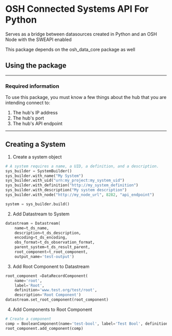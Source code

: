 # OSH Connected Systems API For Python
Serves as a bridge between datasources created in Python and an OSH Node with the SWEAPI enabled

This package depends on the osh_data_core package as well 

## Using the package

---

### Required information
To use this package, you must know a few things about the hub that you are intending connect to:
1. The hub's IP address
2. The hub's port
3. The hub's API endpoint

---

## Creating a System
1. Create a system object   
```python 
# A system requires a name, a UID, a definition, and a description.
sys_builder = SystemBuilder()
sys_builder.with_name("My System")
sys_builder.with_uid("urn:my_project:my_system_uid")
sys_builder.with_definition("http://my_system_definition")
sys_builder.with_description("My system description")
sys_builder.with_node("http://my_node_url", 8282, "api_endpoint")

system = sys_builder.build()
```

2. Add Datastream to System
```python
datastream = Datastream(
    name=t_ds_name, 
    description=t_ds_description, 
    encoding=t_ds_encoding,                        
    obs_format=t_ds_observation_format, 
    parent_system=t_ds_result_parent,
    root_component=t_root_component, 
    output_name='test-output')
```

3. Add Root Component to Datastream
```python
root_component =DataRecordComponent(
    name='root', 
    label='Root', 
    definition='www.test.org/test/root',
    description='Root Component')
datastream.set_root_component(root_component)
```

4. Add Components to Root Component
```python
# Create a component
comp = BooleanComponent(name='test-bool', label='Test Bool', definition='www.test.org/test/bool')
root_component.add_component(comp)
```